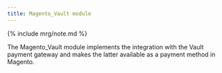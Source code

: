 ```yaml
---
title: Magento_Vault module
---
```


{% include mrg/note.md %}

The Magento_Vault module implements the integration with the Vault payment gateway and makes the latter available as a payment method in Magento.


